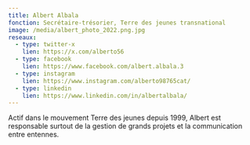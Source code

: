 ```yaml
---
title: Albert Albala
fonction: Secrétaire-trésorier, Terre des jeunes transnational
image: /media/albert_photo_2022.png.jpg
reseaux:
  - type: twitter-x
    lien: https://x.com/alberto56
  - type: facebook
    lien: https://www.facebook.com/albert.albala.3
  - type: instagram
    lien: https://www.instagram.com/alberto98765cat/
  - type: linkedin
    lien: https://www.linkedin.com/in/albertalbala/
---
```

Actif dans le mouvement Terre des jeunes depuis 1999, Albert est responsable surtout de la gestion de grands projets et la communication entre entennes.
